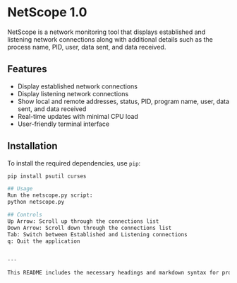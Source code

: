 # NetScope 1.0

NetScope is a network monitoring tool that displays established and listening network connections along with additional details such as the process name, PID, user, data sent, and data received.

## Features

- Display established network connections
- Display listening network connections
- Show local and remote addresses, status, PID, program name, user, data sent, and data received
- Real-time updates with minimal CPU load
- User-friendly terminal interface

## Installation

To install the required dependencies, use `pip`:

```sh
pip install psutil curses

## Usage
Run the netscope.py script:
python netscope.py

## Controls
Up Arrow: Scroll up through the connections list
Down Arrow: Scroll down through the connections list
Tab: Switch between Established and Listening connections
q: Quit the application


---

This README includes the necessary headings and markdown syntax for proper formatting on GitHub. You can copy and paste this into your `README.md` file in your repository.
